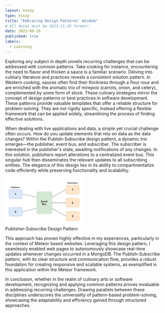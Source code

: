 ```yaml
---
layout: essay
type: essay
title: "Embracing Design Patterns' Wisdom"
# All dates must be 2023-11-29 format!
date: 2023-09-20
published: true
labels:
  - Learning
---
```


Exploring any subject in depth unveils recurring challenges that can be addressed with common patterns. Take cooking for instance, encountering the need to flavor and thicken a sauce is a familiar scenario. Delving into culinary literature and practices reveals a consistent solution pattern. In Western cooking, sauces often find their thickness through a flour roux and are enriched with the aromatic trio of mirepoix (carrots, onion, and celery), complemented by some form of stock. These culinary strategies mirror the concept of design patterns or best practices in software development. These patterns provide valuable templates that offer a reliable structure for problem-solving. They are not rigidly specific, instead offering a flexible framework that can be applied widely, streamlining the process of finding effective solutions.

When dealing with live applications and data, a simple yet crucial challenge often occurs. How do you update elements that rely on data as the data changes? Within the Publish-Subscribe design pattern, a dynamic trio emerges—the publisher, event bus, and subscriber. The subscriber is interested in the publisher's state, awaiting notifications of any changes. In this solution, publishers report alterations to a centralized event bus. This singular hub then disseminates the relevant updates to all subscribing entities. The elegance of this design lies in its ability to compartmentalize code efficiently while preserving functionality and scalability.

<img src="../img/PublisherSubscriber.png" width="50%"> <br>
Publisher-Subscribe Design Pattern

This approach has proven highly effective in my experiences, particularly in the context of Meteor based websites. Leveraging this design pattern, I seamlessly enabled web pages to autonomously showcase real-time updates whenever changes occurred in a MongoDB. The Publish-Subscribe pattern, with its clear structure and communication flow, provides a robust foundation for creating responsive and scalable systems, as exemplified in this application within the Meteor framework.

In conclusion, whether in the realm of culinary arts or software development, recognizing and applying common patterns proves invaluable in addressing recurring challenges. Drawing parallels between these disciplines underscores the universality of pattern-based problem-solving, showcasing the adaptability and efficiency gained through structured approaches.
